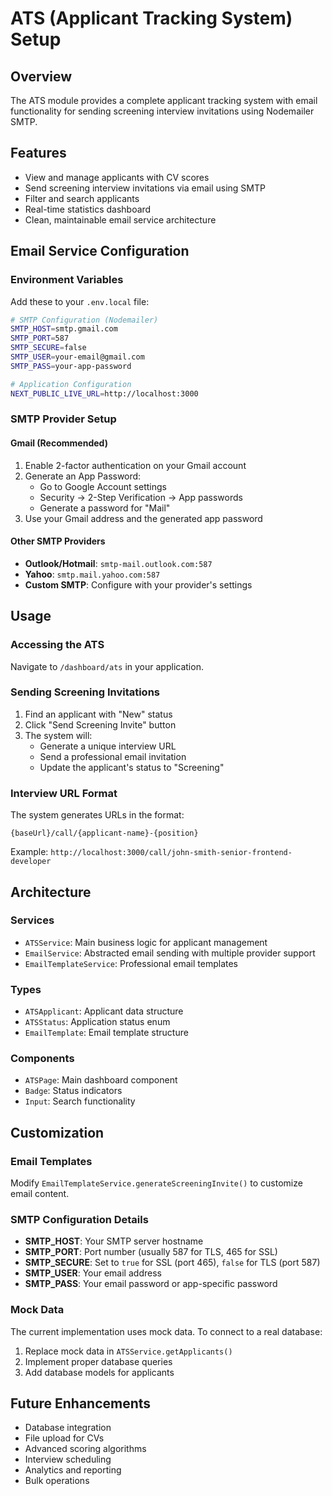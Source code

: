 # ATS (Applicant Tracking System) Setup

## Overview
The ATS module provides a complete applicant tracking system with email functionality for sending screening interview invitations using Nodemailer SMTP.

## Features
- View and manage applicants with CV scores
- Send screening interview invitations via email using SMTP
- Filter and search applicants
- Real-time statistics dashboard
- Clean, maintainable email service architecture

## Email Service Configuration

### Environment Variables
Add these to your `.env.local` file:

```bash
# SMTP Configuration (Nodemailer)
SMTP_HOST=smtp.gmail.com
SMTP_PORT=587
SMTP_SECURE=false
SMTP_USER=your-email@gmail.com
SMTP_PASS=your-app-password

# Application Configuration
NEXT_PUBLIC_LIVE_URL=http://localhost:3000
```

### SMTP Provider Setup

#### Gmail (Recommended)
1. Enable 2-factor authentication on your Gmail account
2. Generate an App Password:
   - Go to Google Account settings
   - Security → 2-Step Verification → App passwords
   - Generate a password for "Mail"
3. Use your Gmail address and the generated app password

#### Other SMTP Providers
- **Outlook/Hotmail**: `smtp-mail.outlook.com:587`
- **Yahoo**: `smtp.mail.yahoo.com:587`
- **Custom SMTP**: Configure with your provider's settings

## Usage

### Accessing the ATS
Navigate to `/dashboard/ats` in your application.

### Sending Screening Invitations
1. Find an applicant with "New" status
2. Click "Send Screening Invite" button
3. The system will:
   - Generate a unique interview URL
   - Send a professional email invitation
   - Update the applicant's status to "Screening"

### Interview URL Format
The system generates URLs in the format:
```
{baseUrl}/call/{applicant-name}-{position}
```

Example: `http://localhost:3000/call/john-smith-senior-frontend-developer`

## Architecture

### Services
- `ATSService`: Main business logic for applicant management
- `EmailService`: Abstracted email sending with multiple provider support
- `EmailTemplateService`: Professional email templates

### Types
- `ATSApplicant`: Applicant data structure
- `ATSStatus`: Application status enum
- `EmailTemplate`: Email template structure

### Components
- `ATSPage`: Main dashboard component
- `Badge`: Status indicators
- `Input`: Search functionality

## Customization

### Email Templates
Modify `EmailTemplateService.generateScreeningInvite()` to customize email content.

### SMTP Configuration Details
- **SMTP_HOST**: Your SMTP server hostname
- **SMTP_PORT**: Port number (usually 587 for TLS, 465 for SSL)
- **SMTP_SECURE**: Set to `true` for SSL (port 465), `false` for TLS (port 587)
- **SMTP_USER**: Your email address
- **SMTP_PASS**: Your email password or app-specific password

### Mock Data
The current implementation uses mock data. To connect to a real database:
1. Replace mock data in `ATSService.getApplicants()`
2. Implement proper database queries
3. Add database models for applicants

## Future Enhancements
- Database integration
- File upload for CVs
- Advanced scoring algorithms
- Interview scheduling
- Analytics and reporting
- Bulk operations
